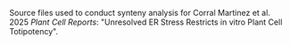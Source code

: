 Source files used to conduct synteny analysis for Corral Martinez et al. 2025 _Plant Cell Reports_: "Unresolved ER Stress Restricts in vitro Plant Cell Totipotency".  
